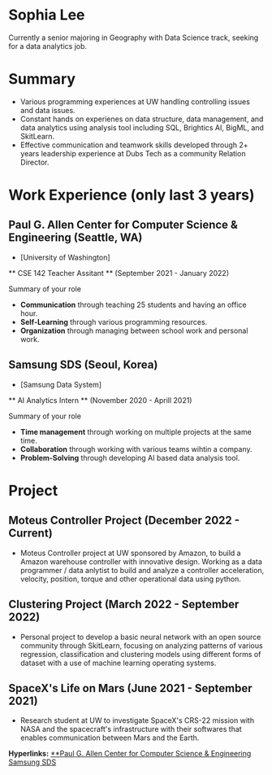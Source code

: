 # Sophia Lee

Currently a senior majoring in Geography with Data Science track, seeking for a data analytics job.

# Summary

- Various programming experiences at UW handling controlling issues and data issues.
- Constant hands on experienes on data structure, data management, and data analytics using analysis tool including SQL, Brightics AI, BigML, and SkitLearn.
- Effective communication and teamwork skills developed through 2+ years leadership experience at Dubs Tech as a community Relation Director.

# Work Experience (only last 3 years)

## Paul G. Allen Center for Computer Science & Engineering (Seattle, WA)

* [University of Washington]

 ** CSE 142 Teacher Assitant ** (September 2021 - January 2022)

Summary of your role

- **Communication** through teaching 25 students and having an office hour.
- **Self-Learning** through various programming resources.
- **Organization** through managing between school work and personal work.

## Samsung SDS (Seoul, Korea)

* [Samsung Data System]

** AI Analytics Intern ** (November 2020 - Aprill 2021)

Summary of your role

- **Time management** through working on multiple projects at the same time.
- **Collaboration** through working with various teams wihtin a company.
- **Problem-Solving** through developing AI based data analysis tool.

# Project

## Moteus Controller Project (December 2022 - Current)
- Moteus Controller project at UW sponsored by Amazon, to build a Amazon warehouse controller with innovative design. Working as a data programmer / data anlytist to build and analyze a controller acceleration, velocity, position, torque and other operational data using python.

## Clustering Project (March 2022 - September 2022)
- Personal project to develop a basic neural network with an open source community through SkitLearn, focusing on analyzing patterns of various regression, classification and clustering models using different forms of dataset with a use of machine learning operating systems.

## SpaceX's Life on Mars (June 2021 - September 2021)
- Research student at UW to investigate SpaceX's CRS-22 mission with NASA and the spacecraft's infrastructure with their softwares that enables communication between Mars and the Earth.



**Hyperlinks:**
[**Paul G. Allen Center for Computer Science & Engineering](https://www.cs.washington.edu)
[Samsung SDS](https://www.samsungsds.com/us/index.html)
